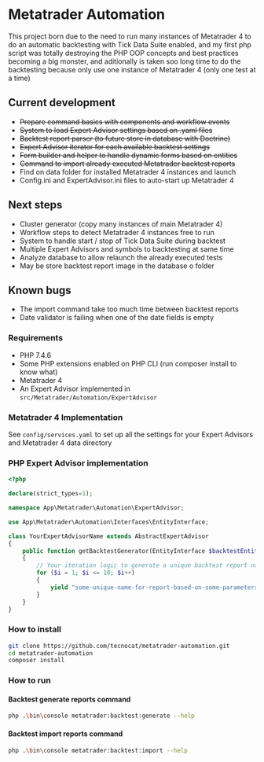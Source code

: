 # Metatrader Automation

This project born due to the need to run many instances of Metatrader 4 to do an automatic backtesting with Tick Data
Suite enabled, and my first php script was totally destroying the PHP OOP concepts and best practices becoming a big
monster, and aditionally is taken soo long time to do the backtesting because only use one instance of Metatrader 4 (only
one test at a time)

## Current development

* ~~Prepare command basics with components and workflow events~~
* ~~System to load Expert Advisor settings based on .yaml files~~
* ~~Backtest report parser (to future store in database with Doctrine)~~
* ~~Expert Advisor iterator for each available backtest settings~~
* ~~Form builder and helper to handle dynamic forms based on entities~~
* ~~Command to import already executed Metatrader backtest reports~~
* Find on data folder for installed Metatrader 4 instances and launch 
* Config.ini and ExpertAdvisor.ini files to auto-start up Metatrader 4

## Next steps

* Cluster generator (copy many instances of main Metatrader 4)
* Workflow steps to detect Metatrader 4 instances free to run
* System to handle start / stop of Tick Data Suite during backtest
* Multiple Expert Advisors and symbols to backtesting at same time
* Analyze database to allow relaunch the already executed tests
* May be store backtest report image in the database o folder

## Known bugs

* The import command take too much time between backtest reports
* Date validator is failing when one of the date fields is empty

### Requirements

* PHP 7.4.6
* Some PHP extensions enabled on PHP CLI (run composer install to know what)
* Metatrader 4
* An Expert Advisor implemented in `src/Metatrader/Automation/ExpertAdvisor`

### Metatrader 4 Implementation

See `config/services.yaml` to set up all the settings for your Expert Advisors and Metatrader 4 data directory

### PHP Expert Advisor implementation

````php
<?php

declare(strict_types=1);

namespace App\Metatrader\Automation\ExpertAdvisor;

use App\Metatrader\Automation\Interfaces\EntityInterface;

class YourExpertAdvisorName extends AbstractExpertAdvisor
{
    public function getBacktestGenerator(EntityInterface $backtestEntity): \Generator
    {
        // Your iteration logic to generate a unique backtest report name (see Prudencio)
        for ($i = 1; $i <= 10; $i++)
        {
            yield "some-unique-name-for-report-based-on-some-parameters-$i.html";
        }
    }
}
````

### How to install

````bash
git clone https://github.com/tecnocat/metatrader-automation.git
cd metatrader-automation
composer install
````

### How to run

#### Backtest generate reports command

````bash
php .\bin\console metatrader:backtest:generate --help
````

#### Backtest import reports command

````bash
php .\bin\console metatrader:backtest:import --help
````
